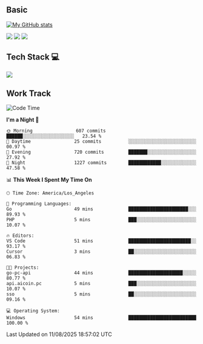 ## Basic
 
[![My GitHub stats](https://github-readme-stats.vercel.app/api?username=Zzhihon&show_icons=true&theme=purple)](https://github.com/Zzhihon)
 
 [![](https://img.shields.io/badge/website-4493f8?style=for-the-badge&logo=About.me&logoColor=purple)](https://tatakal.com/)
 [![](https://img.shields.io/badge/RSS-4493f8?style=for-the-badge&logo=rss&logoColor=purple)](https://tatakal.com/feed/)
 [![](https://img.shields.io/badge/Email-4493f8?style=for-the-badge&logo=gmail&logoColor=purple)](mailto:bt1q@tatakal.com)

## Tech Stack 💻

<a href="https://skillicons.dev">
  <img src="https://skillicons.dev/icons?i=py,html,css,javascript,bash,java,vue,go,nodejs,cpp" />
</a>

</br>

## Work Track

<!--START_SECTION:waka-->
![Code Time](http://img.shields.io/badge/Code%20Time-436%20hrs%2025%20mins-blue)

**I'm a Night 🦉** 

```text
🌞 Morning                607 commits         ██████░░░░░░░░░░░░░░░░░░░   23.54 % 
🌆 Daytime                25 commits          ░░░░░░░░░░░░░░░░░░░░░░░░░   00.97 % 
🌃 Evening                720 commits         ███████░░░░░░░░░░░░░░░░░░   27.92 % 
🌙 Night                  1227 commits        ████████████░░░░░░░░░░░░░   47.58 % 
```


📊 **This Week I Spent My Time On** 

```text
🕑︎ Time Zone: America/Los_Angeles

💬 Programming Languages: 
Go                       49 mins             ██████████████████████░░░   89.93 % 
PHP                      5 mins              ███░░░░░░░░░░░░░░░░░░░░░░   10.07 % 

🔥 Editors: 
VS Code                  51 mins             ███████████████████████░░   93.17 % 
Cursor                   3 mins              ██░░░░░░░░░░░░░░░░░░░░░░░   06.83 % 

🐱‍💻 Projects: 
go-pc-api                44 mins             ████████████████████░░░░░   80.77 % 
api.aicoin.pc            5 mins              ███░░░░░░░░░░░░░░░░░░░░░░   10.07 % 
sso                      5 mins              ██░░░░░░░░░░░░░░░░░░░░░░░   09.16 % 

💻 Operating System: 
Windows                  54 mins             █████████████████████████   100.00 % 
```


 Last Updated on 11/08/2025 18:57:02 UTC
<!--END_SECTION:waka-->

